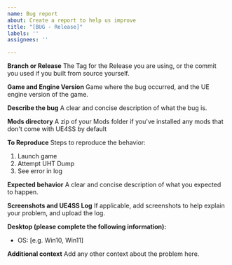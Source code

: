 ```yaml
---
name: Bug report
about: Create a report to help us improve
title: "[BUG - Release]"
labels: ''
assignees: ''

---
```


**Branch or Release**
The Tag for the Release you are using, or the commit you used if you built from source yourself.


**Game and Engine Version**
Game where the bug occurred, and the UE engine version of the game.


**Describe the bug**
A clear and concise description of what the bug is.


**Mods directory**
A zip of your Mods folder if you've installed any mods that don't come with UE4SS by default


**To Reproduce**
Steps to reproduce the behavior:
1. Launch game
2. Attempt UHT Dump
3. See error in log


**Expected behavior**
A clear and concise description of what you expected to happen.


**Screenshots and UE4SS Log**
If applicable, add screenshots to help explain your problem, and upload the log.


**Desktop (please complete the following information):**
 - OS: [e.g. Win10, Win11]


**Additional context**
Add any other context about the problem here.
